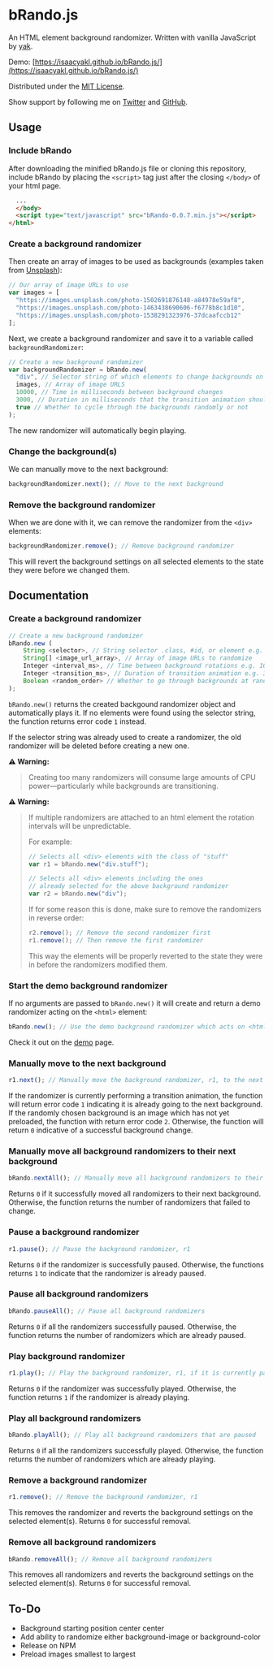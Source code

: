 # bRando.js

An HTML element background randomizer. Written with vanilla JavaScript by [yak](https://www.isaacyakl.com).

Demo: [https://isaacyakl.github.io/bRando.js/](https://isaacyakl.github.io/bRando.js/)

Distributed under the [MIT License](https://isaacyakl.github.io/bRando.js/LICENSE).

Show support by following me on [Twitter](https://www.twitter.com/isaacyakl) and [GitHub](https://github.com/isaacyakl).

## Usage

### Include bRando

After downloading the minified bRando.js file or cloning this repository, include bRando by placing the `<script>` tag just after the closing `</body>` of your html page.

```html
  ...
  </body>
  <script type="text/javascript" src="bRando-0.0.7.min.js"></script>
</html>
```

### Create a background randomizer

Then create an array of images to be used as backgrounds (examples taken from [Unsplash](https://www.unsplash.com)):

```javascript
// Our array of image URLs to use
var images = [
  "https://images.unsplash.com/photo-1502691876148-a84978e59af8",
  "https://images.unsplash.com/photo-1463438690606-f6778b8c1d10",
  "https://images.unsplash.com/photo-1538291323976-37dcaafccb12"
];
```

Next, we create a background randomizer and save it to a variable called `backgroundRandomizer`:

```javascript
// Create a new background randomizer
var backgroundRandomizer = bRando.new(
  "div", // Selector string of which elements to change backgrounds on
  images, // Array of image URLS
  10000, // Time in milliseconds between background changes
  3000, // Duration in milliseconds that the transition animation should take
  true // Whether to cycle through the backgrounds randomly or not
);
```

The new randomizer will automatically begin playing.

### Change the background(s)

We can manually move to the next background:

```javascript
backgroundRandomizer.next(); // Move to the next background
```

### Remove the background randomizer

When we are done with it, we can remove the randomizer from the `<div>` elements:

```javascript
backgroundRandomizer.remove(); // Remove background randomizer
```

This will revert the background settings on all selected elements to the state they were before we changed them.

## Documentation

### Create a background randomizer

```javascript
// Create a new background randomizer
bRando.new (
    String <selector>, // String selector .class, #id, or element e.g. "div"
    String[] <image_url_array>, // Array of image URLs to randomize
    Integer <interval_ms>, // Time between background rotations e.g. 10000
    Integer <transition_ms>, // Duration of transition animation e.g. 3000
    Boolean <random_order> // Whether to go through backgrounds at random or not e.g. false
);
```

`bRando.new()` returns the created backgound randomizer object and automatically plays it. If no elements were found using the selector string, the function returns error code `1` instead.

If the selector string was already used to create a randomizer, the old randomizer will be deleted before creating a new one.

**⚠️ Warning:**

> Creating too many randomizers will consume large amounts of CPU power—particularly while backgrounds are transitioning.

**⚠️ Warning:**

> If multiple randomizers are attached to an html element the rotation intervals will be unpredictable.
>
> For example:
>
> ```javascript
> // Selects all <div> elements with the class of "stuff"
> var r1 = bRando.new("div.stuff");
>
> // Selects all <div> elements including the ones
> // already selected for the above background randomizer
> var r2 = bRando.new("div");
> ```
>
> If for some reason this is done, make sure to remove the randomizers in reverse order:
>
> ```javascript
> r2.remove(); // Remove the second randomizer first
> r1.remove(); // Then remove the first randomizer
> ```
>
> This way the elements will be properly reverted to the state they were in before the randomizers modified them.

### Start the demo background randomizer

If no arguments are passed to `bRando.new()` it will create and return a demo randomizer acting on the `<html>` element:

```javascript
bRando.new(); // Use the demo background randomizer which acts on <html>
```

Check it out on the [demo](https://isaacyakl.github.io/bRando.js/) page.

### Manually move to the next background

```javascript
r1.next(); // Manually move the background randomizer, r1, to the next background
```

If the randomizer is currently performing a transition animation, the function will return error code `1` indicating it is already going to the next background. If the randomly chosen background is an image which has not yet preloaded, the function with return error code `2`. Otherwise, the function will return `0` indicative of a successful background change.

### Manually move all background randomizers to their next background

```javascript
bRando.nextAll(); // Manually move all background randomizers to their next background
```

Returns `0` if it successfully moved all randomizers to their next background. Otherwise, the function returns the number of randomizers that failed to change.

### Pause a background randomizer

```javascript
r1.pause(); // Pause the background randomizer, r1
```

Returns `0` if the randomizer is successfully paused. Otherwise, the functions returns `1` to indicate that the randomizer is already paused.

### Pause all background randomizers

```javascript
bRando.pauseAll(); // Pause all background randomizers
```

Returns `0` if all the randomizers successfully paused. Otherwise, the function returns the number of randomizers which are already paused.

### Play background randomizer

```javascript
r1.play(); // Play the background randomizer, r1, if it is currently paused
```

Returns `0` if the randomizer was successfully played. Otherwise, the function returns `1` if the randomizer is already playing.

### Play all background randomizers

```javascript
bRando.playAll(); // Play all background randomizers that are paused
```

Returns `0` if all the randomizers successfully played. Otherwise, the function returns the number of randomizers which are already playing.

### Remove a background randomizer

```javascript
r1.remove(); // Remove the background randomizer, r1
```

This removes the randomizer and reverts the background settings on the selected element(s). Returns `0` for successful removal.

### Remove all background randomizers

```javascript
bRando.removeAll(); // Remove all background randomizers
```

This removes all randomizers and reverts the background settings on the selected element(s). Returns `0` for successful removal.

## To-Do

- Background starting position center center
- Add ability to randomize either background-image or background-color
- Release on NPM
- Preload images smallest to largest

